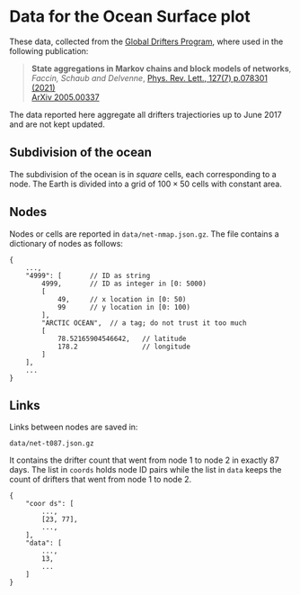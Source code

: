 # Data for the Ocean Surface plot

These data, collected from the [Global Drifters Program](http://www.aoml.noaa.gov/phod/gdp/index.php), where used in the following publication:

> **State aggregations in Markov chains and block models of networks**, <br>
> *Faccin, Schaub and Delvenne*,
> [Phys. Rev. Lett., 127(7) p.078301 (2021)](https://doi.org/10.1103/PhysRevLett.127.078301)<br>
> [ArXiv 2005.00337](https://arxiv.org/abs/2005.00337)

The data reported here aggregate all drifters trajectiories up to June 2017 and are not kept updated.

## Subdivision of the ocean

The subdivision of the ocean is in *square* cells, each corresponding to a node.
The Earth is divided into a grid of $100 \times 50$ cells with constant area.

## Nodes

Nodes or cells are reported in `data/net-nmap.json.gz`.
The file contains a dictionary of nodes as follows:

``` json5
{
    ...,
    "4999": [       // ID as string
        4999,       // ID as integer in [0: 5000)
        [
            49,     // x location in [0: 50)
            99      // y location in [0: 100)
        ],
        "ARCTIC OCEAN",  // a tag; do not trust it too much
        [
            78.52165904546642,   // latitude
            178.2                // longitude
        ]
    ],
    ...
}
```

## Links

Links between nodes are saved in:

```
data/net-t087.json.gz
```

It contains the drifter count that went from node 1 to node 2 in exactly 87 days.
The list in `coords` holds node ID pairs while the list in `data` keeps the count of drifters that went from node 1 to node 2.

``` json5
{
    "coor ds": [
        ...,
        [23, 77],
        ...,
    ],
    "data": [
        ...,
        13,
        ...
    ]
}
```
